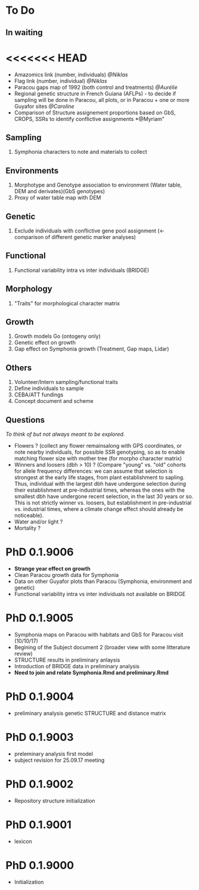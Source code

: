 # To Do

## In waiting

<<<<<<< HEAD
=======
- Amazomics link (number, individuals) *@Niklas*
- Flag link (number, individual) *@Niklas*
- Paracou gaps map of 1992 (both control and treatments) *@Aurélie*
- Regional genetic structure in French Guiana (AFLPs) - to decide if sampling will be done in Paracou, all plots, or in Paracou + one or more Guyafor sites *@Caroline*
- Comparison of Structure assignement proportions based on GbS, CROPS, SSRs to identify conflictive assignments *@Myriam"

## Sampling

1. Symphonia characters to note and materials to collect

## Environments

1. Morphotype and Genotype association to environment (Water table, DEM and derivates)(GbS genotypes)
1. Proxy of water table map with DEM

## Genetic

1. Exclude individuals with conflictive gene pool assignment (<-comparison of different genetic marker analyses)

## Functional

1. Functional variability intra vs inter individuals (BRIDGE)

## Morphology
1. "Traits" for morphological character matrix

## Growth

1. Growth models Go (ontogeny only)
1. Genetic effect on growth
1. Gap effect on Symphonia growth (Treatment, Gap maps, Lidar)

## Others

1. Volunteer/Intern sampling/functional traits
1. Define individuals to sample
1. CEBA/ATT fundings
1. Concept document and scheme

## Questions

*To think of but not always meant to be explored.*

- Flowers ? (collect any flower remainsalong with GPS coordinates, or note nearby individuals, for possible SSR genotyping, so as to enable matching flower size with mother tree (for morpho character matrix)
- Winners and loosers (dbh > 10) ? (Compare "young" vs. "old" cohorts for allele frequency differences: we can assume that selection is strongest at the early life stages, from plant establishment to sapling. Thus, individual with the largest dbh have undergone selection during their establishment at pre-industrial times, whereas the ones with the smallest dbh have undergone recent selection, in the last 30 years or so. This is not strictly winner vs. loosers, but establishment in pre-industrial vs. industrial times, where a climate change effect should already be noticeable).
- Water and/or light ?
- Mortality ?

# PhD 0.1.9006

- **Strange year effect on growth**
- Clean Paracou growth data for Symphonia
- Data on other Guyafor plots than Paracou (Symphonia, environment and genetic)
- Functional variability intra vs inter individuals not available on BRIDGE

# PhD 0.1.9005

- Symphonia maps on Paracou with habitats and GbS for Paracou visit (10/10/17)
- Begining of the Subject document 2 (broader view with some litterature review)
- STRUCTURE results in preliminary anlaysis
- Introduction of BRIDGE data in preliminary analysis
- **Need to join and relate Symphonia.Rmd and preliminary.Rmd**

# PhD 0.1.9004

- preliminary analysis genetic STRUCTURE and distance matrix

# PhD 0.1.9003

* preleminary analysis first model
* subject revision for 25.09.17 meeting

# PhD 0.1.9002

* Repository structure initialization

# PhD 0.1.9001

* lexicon

# PhD 0.1.9000 

* Initialization
